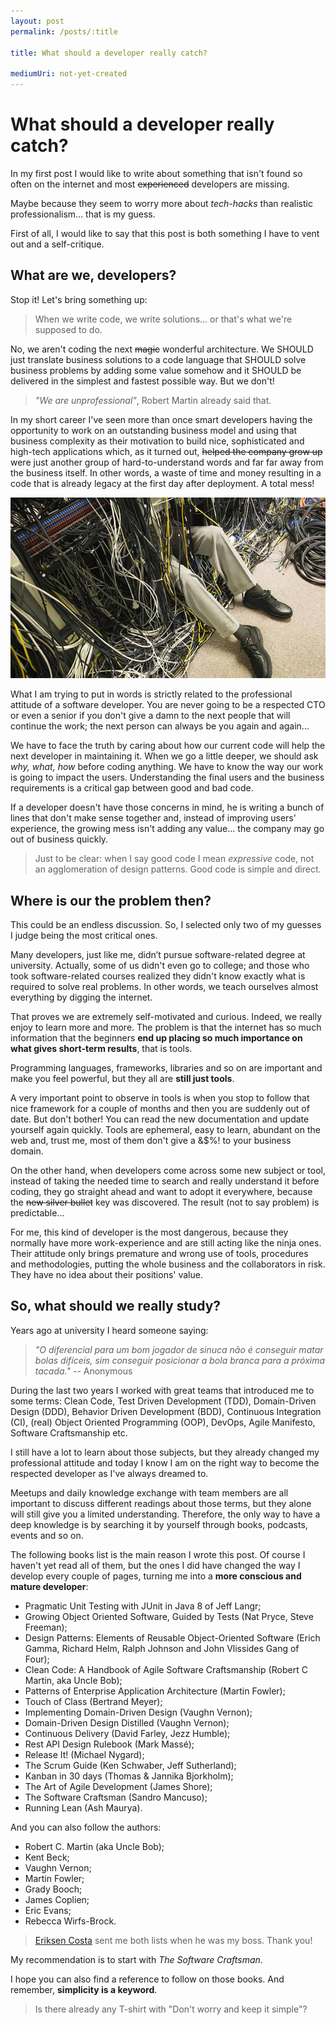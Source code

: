 ```yaml
---
layout: post
permalink: /posts/:title

title: What should a developer really catch?

mediumUri: not-yet-created
---
```

# What should a developer really catch?

In my first post I would like to write about something that isn't found so often
on the internet and most ~~experienced~~ developers are missing.

Maybe because they seem to worry more about _tech-hacks_ than realistic
professionalism... that is my guess.

First of all, I would like to say that this post is both something I have to
vent out and a self-critique.

## What are we, developers?

Stop it! Let's bring something up:

> When we write code, we write solutions... or that's what we're supposed to do.

No, we aren't coding the next ~~magic~~ wonderful architecture. We SHOULD just
translate business solutions to a code language that SHOULD solve business
problems by adding some value somehow and it SHOULD be delivered in the simplest
and fastest possible way. But we don't!

> _"We are unprofessional"_, Robert Martin already said that.

In my short career I've seen more than once smart developers having the
opportunity to work on an outstanding business model and using that business
complexity as their motivation to build nice, sophisticated and high-tech
applications which, as it turned out, ~~helped the company grow up~~ were just
another group of hard-to-understand words and far far away from the business
itself. In other words, a waste of time and money resulting in a code that is
already legacy at the first day after deployment. A total mess!

![Total Mess](/assets/images/posts/2017-06-20-what-should-a-developer-really-catch%3F-total-mess.jpg)

What I am trying to put in words is strictly related to the professional
attitude of a software developer. You are never going to be a respected CTO or
even a senior if you don't give a damn to the next people that will continue the
work; the next person can always be you again and again...

We have to face the truth by caring about how our current code will help the
next developer in maintaining it. When we go a little deeper, we should ask
_why, what, how_ before coding anything. We have to know the way our work is
going to impact the users. Understanding the final users and the business
requirements is a critical gap between good and bad code.

If a developer doesn't have those concerns in mind, he is writing a bunch of
lines that don't make sense together and, instead of improving users'
experience, the growing mess isn't adding any value... the company may go out of
business quickly.

> Just to be clear: when I say good code I mean _expressive_ code, not an
> agglomeration of design patterns. Good code is simple and direct.

## Where is our the problem then?

This could be an endless discussion. So, I selected only two of my guesses I
judge being the most critical ones.

Many developers, just like me, didn’t pursue software-related degree at
university. Actually, some of us didn't even go to college; and those who took
software-related courses realized they didn't know exactly what is required to
solve real problems. In other words, we teach ourselves almost everything by
digging the internet.

That proves we are extremely self-motivated and curious. Indeed, we really enjoy
to learn more and more. The problem is that the internet has so much information
that the beginners **end up placing so much importance on what gives short-term
results**, that is tools.

Programming languages, frameworks, libraries and so on are important and make
you feel powerful, but they all are **still just tools**.

A very important point to observe in tools is when you stop to follow that nice
framework for a couple of months and then you are suddenly out of date. But
don't bother! You can read the new documentation and update yourself again
quickly. Tools are ephemeral, easy to learn, abundant on the web and, trust me,
most of them don't give a &$%! to your business domain.

On the other hand, when developers come across some new subject or tool, instead
of taking the needed time to search and really understand it before coding, they
go straight ahead and want to adopt it everywhere, because the ~~new silver
bullet~~ key was discovered. The result (not to say problem) is predictable...

For me, this kind of developer is the most dangerous, because they normally have
more work-experience and are still acting like the ninja ones. Their attitude
only brings premature and wrong use of tools, procedures and methodologies,
putting the whole business and the collaborators in risk. They have no idea
about their positions' value.

## So, what should we really study?

Years ago at university I heard someone saying:

> _"O diferencial para um bom jogador de sinuca não é conseguir matar bolas
> difíceis, sim conseguir posicionar a bola branca para a próxima tacada."_ --
> Anonymous

During the last two years I worked with great teams that introduced me to some
terms: Clean Code, Test Driven Development (TDD), Domain-Driven Design (DDD),
Behavior Driven Development (BDD), Continuous Integration (CI), (real) Object
Oriented Programming (OOP), DevOps, Agile Manifesto, Software Craftsmanship etc.

I still have a lot to learn about those subjects, but they already changed my
professional attitude and today I know I am on the right way to become the
respected developer as I've always dreamed to.

Meetups and daily knowledge exchange with team members are all important to
discuss different readings about those terms, but they alone will still give you
a limited understanding. Therefore, the only way to have a deep knowledge is by
searching it by yourself through books, podcasts, events and so on.

The following books list is the main reason I wrote this post. Of course I
haven't yet read all of them, but the ones I did have changed the way I develop
every couple of pages, turning me into a **more conscious and mature
developer**:

- Pragmatic Unit Testing with JUnit in Java 8 of Jeff Langr;
- Growing Object Oriented Software, Guided by Tests (Nat Pryce, Steve Freeman);
- Design Patterns: Elements of Reusable Object-Oriented Software (Erich Gamma,
  Richard Helm, Ralph Johnson and John Vlissides Gang of Four);
- Clean Code: A Handbook of Agile Software Craftsmanship (Robert C Martin, aka
  Uncle Bob);
- Patterns of Enterprise Application Architecture (Martin Fowler);
- Touch of Class (Bertrand Meyer);
- Implementing Domain-Driven Design (Vaughn Vernon);
- Domain-Driven Design Distilled (Vaughn Vernon);
- Continuous Delivery (David Farley, Jezz Humble);
- Rest API Design Rulebook (Mark Massé);
- Release It! (Michael Nygard);
- The Scrum Guide (Ken Schwaber, Jeff Sutherland);
- Kanban in 30 days (Thomas & Jannika Bjorkholm);
- The Art of Agile Development (James Shore);
- The Software Craftsman (Sandro Mancuso);
- Running Lean (Ash Maurya).

And you can also follow the authors:

- Robert C. Martin (aka Uncle Bob);
- Kent Beck;
- Vaughn Vernon;
- Martin Fowler;
- Grady Booch;
- James Coplien;
- Eric Evans;
- Rebecca Wirfs-Brock.

> [Eriksen Costa](https://blog.eriksen.com.br) sent me both lists when he was my
> boss. Thank you!

My recommendation is to start with _The Software Craftsman_.

I hope you can also find a reference to follow on those books. And remember,
**simplicity is a keyword**.

> Is there already any T-shirt with "Don't worry and keep it simple"?
